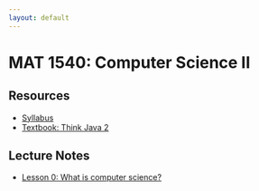 ```yaml
---
layout: default
---
```


# MAT 1540: Computer Science II

## Resources

* [Syllabus](syllabus.html)
* [Textbook: Think Java 2](https://books.trinket.io/thinkjava2/)

## Lecture Notes

* [Lesson 0: What is computer science?](lesson0.html)